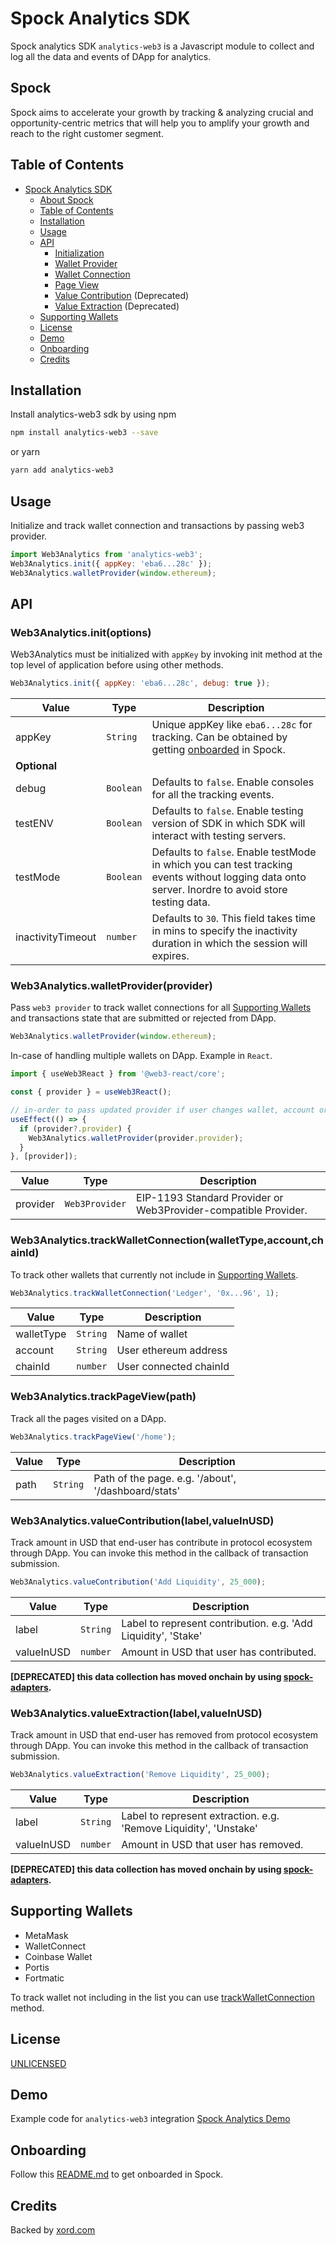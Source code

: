 # Spock Analytics SDK

Spock analytics SDK `analytics-web3` is a Javascript module to collect and log all the data and events of DApp for analytics.

## Spock

Spock aims to accelerate your growth by tracking & analyzing crucial and opportunity-centric metrics that will help you to amplify your growth and reach to the right customer segment.

## Table of Contents

- [Spock Analytics SDK](#spock-analytics-sdk)
  - [About Spock](#spock)
  - [Table of Contents](#table-of-contents)
  - [Installation](#installation)
  - [Usage](#usage)
  - [API](#api)
    - [Initialization](#web3analyticsinitoptions)
    - [Wallet Provider](#web3analyticswalletproviderprovider)
    - [Wallet Connection](#web3analyticstrackwalletconnectionwallettypeaccountchainid)
    - [Page View](#web3analyticstrackpageviewpath)
    - [Value Contribution](#web3analyticsvaluecontributionlabelvalueinusd) (Deprecated)
    - [Value Extraction](#web3analyticsvalueextractionlabelvalueinusd) (Deprecated)
  - [Supporting Wallets](#supporting-wallets)
  - [License](#license)
  - [Demo](#demo)
  - [Onboarding](#onboarding)
  - [Credits](#credits)

## Installation

Install analytics-web3 sdk by using npm

```bash
npm install analytics-web3 --save
```

or yarn

```bash
yarn add analytics-web3
```

## Usage

Initialize and track wallet connection and transactions by passing web3 provider.

```js
import Web3Analytics from 'analytics-web3';
Web3Analytics.init({ appKey: 'eba6...28c' });
Web3Analytics.walletProvider(window.ethereum);
```

## API

### Web3Analytics.init(options)

Web3Analytics must be initialized with `appKey` by invoking init method at the top level of application before using other methods.

```js
Web3Analytics.init({ appKey: 'eba6...28c', debug: true });
```

<!-- Disable table formatting because Prettier messing it up. -->
<!-- prettier-ignore -->
| Value                   | Type    | Description                                                 |
| ------------------------| --------| ------------------------------------------------------------|
|  appKey                 |`String` | Unique appKey like `eba6...28c` for tracking. Can be obtained by getting [onboarded](#onboarding) in Spock.|
| **Optional**            | | |
|  debug                  |`Boolean`| Defaults to `false`. Enable consoles for all the tracking events.|
|  testENV                |`Boolean`| Defaults to `false`. Enable testing version of SDK in which SDK will interact with testing servers.|
|  testMode               |`Boolean`| Defaults to `false`. Enable testMode in which you can test tracking events without logging data onto server. Inordre to avoid store testing data.|
|  inactivityTimeout      |`number` | Defaults to `30`. This field takes time in mins to specify the inactivity duration in which the session will expires.|

### Web3Analytics.walletProvider(provider)

Pass `web3 provider` to track wallet connections for all [Supporting Wallets](#supporting-wallets) and transactions state that are submitted or rejected from DApp.

```js
Web3Analytics.walletProvider(window.ethereum);
```

In-case of handling multiple wallets on DApp. Example in `React`.

```js
import { useWeb3React } from '@web3-react/core';

const { provider } = useWeb3React();

// in-order to pass updated provider if user changes wallet, account or chain.
useEffect(() => {
  if (provider?.provider) {
    Web3Analytics.walletProvider(provider.provider);
  }
}, [provider]);
```

<!-- Disable table formatting because Prettier messing it up. -->
<!-- prettier-ignore -->
| Value         | Type          | Description                                                    |
| --------------| --------------| ---------------------------------------------------------------|
| provider      |`Web3Provider` | EIP-1193 Standard Provider or Web3Provider-compatible Provider.|

### Web3Analytics.trackWalletConnection(walletType,account,chainId)

To track other wallets that currently not include in [Supporting Wallets](#supporting-wallets).

```js
Web3Analytics.trackWalletConnection('Ledger', '0x...96', 1);
```

<!-- Disable table formatting because Prettier messing it up. -->
<!-- prettier-ignore -->
| Value           | Type    | Description                                        |
| ----------------| --------| ---------------------------------------------------|
| walletType      |`String` | Name of wallet |
| account         |`String` | User ethereum address |
| chainId         |`number` | User connected chainId |

### Web3Analytics.trackPageView(path)

Track all the pages visited on a DApp.

```js
Web3Analytics.trackPageView('/home');
```

<!-- Disable table formatting because Prettier messing it up. -->
<!-- prettier-ignore -->
| Value           | Type    | Description                                        |
| ----------------| --------| ---------------------------------------------------|
| path            |`String` | Path of the page. e.g. '/about', '/dashboard/stats'|

### Web3Analytics.valueContribution(label,valueInUSD)

Track amount in USD that end-user has contribute in protocol ecosystem through DApp. You can invoke this method in the callback of transaction submission.

```js
Web3Analytics.valueContribution('Add Liquidity', 25_000);
```

<!-- Disable table formatting because Prettier messing it up. -->
<!-- prettier-ignore -->
| Value           | Type    | Description                                        |
| ----------------| --------| ---------------------------------------------------|
| label           |`String` | Label to represent contribution. e.g. 'Add Liquidity', 'Stake'|
| valueInUSD      |`number` | Amount in USD that user has contributed.           |

**[DEPRECATED] this data collection has moved onchain by using [spock-adapters](https://github.com/xorddotcom/spock-adapters).**

### Web3Analytics.valueExtraction(label,valueInUSD)

Track amount in USD that end-user has removed from protocol ecosystem through DApp. You can invoke this method in the callback of transaction submission.

```js
Web3Analytics.valueExtraction('Remove Liquidity', 25_000);
```

<!-- Disable table formatting because Prettier messing it up. -->
<!-- prettier-ignore -->
| Value           | Type    | Description                                        |
| ----------------| --------| ---------------------------------------------------|
| label           |`String` | Label to represent extraction. e.g. 'Remove Liquidity', 'Unstake'|
| valueInUSD      |`number` | Amount in USD that user has removed.           |

**[DEPRECATED] this data collection has moved onchain by using [spock-adapters](https://github.com/xorddotcom/spock-adapters).**

## Supporting Wallets

- MetaMask
- WalletConnect
- Coinbase Wallet
- Portis
- Fortmatic

To track wallet not including in the list you can use [trackWalletConnection](#web3analyticstrackwalletconnectionwallettypeaccountchainid) method.

## License

[UNLICENSED](https://github.com/xorddotcom/spock-sdk/blob/main/LICENSE)

## Demo

Example code for `analytics-web3` integration [Spock Analytics Demo](https://github.com/xorddotcom/spock-analytics-demo)

## Onboarding

Follow this [README.md](https://github.com/xorddotcom/spock-analytics-demo/blob/main/README.md) to get onboarded in Spock.

## Credits

Backed by [xord.com](https://xord.com)
